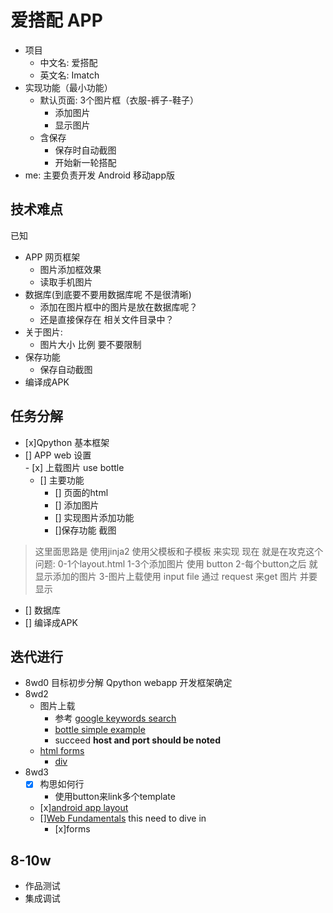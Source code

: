 # 爱搭配 APP

- 项目
	- 中文名: 爱搭配
	- 英文名: Imatch
- 实现功能（最小功能）
	- 默认页面: 3个图片框（衣服-裤子-鞋子）
		- 添加图片
		- 显示图片
	- 含保存
		- 保存时自动截图
		- 开始新一轮搭配
- me: 主要负责开发 Android 移动app版

## 技术难点

已知

- APP 网页框架
	- 图片添加框效果
	- 读取手机图片
- 数据库(到底要不要用数据库呢 不是很清晰)
	- 添加在图片框中的图片是放在数据库呢？
	- 还是直接保存在 相关文件目录中？
- 关于图片:
	- 图片大小 比例 要不要限制 
- 保存功能
	- 保存自动截图
- 编译成APK

## 任务分解

- [x]Qpython 基本框架
- [] APP web 设置  
    	- [x] 上载图片 use bottle
	- [] 主要功能
		- [] 页面的html
		- [] 添加图片
		- [] 实现图片添加功能
		- []保存功能 截图
> 这里面思路是 使用jinja2 使用父模板和子模板 来实现
现在 就是在攻克这个问题:
0-1个layout.html
1-3个添加图片 使用 button
2-每个button之后 就显示添加的图片
3-图片上载使用 input file 通过 request 来get 图片 并要显示
- [] 数据库
- [] 编译成APK

## 迭代进行

- 8wd0 目标初步分解 Qpython webapp 开发框架确定
- 8wd2 
	- 图片上载
		- 参考 [google keywords  search](https://www.google.com.sg/search?client=ubuntu&channel=fs&q=python+bottle+image+upload&ie=utf-8&oe=utf-8&gfe_rd=cr&ei=ZItmVprZD-yW8QeR84TwBg) 
		- [bottle simple example](https://gist.github.com/Arthraim/994641)
		- succeed **host and port should be noted**
	- [html forms](http://www.w3schools.com/html/html_forms.asp)
		- [div](http://www.w3schools.com/html/html_classes.asp)
- 8wd3
	- [x] 构思如何行
		- 使用button来link多个template
	- [x][android app layout](http://www.idangero.us/framework7/docs/app-layout.html#basic-android-material-app-layout)
	- [][Web Fundamentals](https://developers.google.com/web/fundamentals/?hl=en) this need to dive in
		- [x]forms

## 8-10w

- 作品测试
- 集成调试
